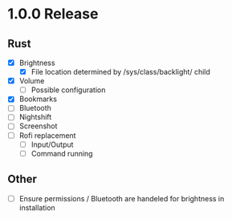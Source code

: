 # 1.0.0 Release

## Rust

- [x] Brightness
  - [x] File location determined by /sys/class/backlight/ child
- [x] Volume
  - [ ] Possible configuration 
- [x] Bookmarks
- [ ] Bluetooth
- [ ] Nightshift
- [ ] Screenshot
- [ ] Rofi replacement
  - [ ] Input/Output
  - [ ] Command running

## Other

- [ ] Ensure permissions / Bluetooth are handeled for brightness in installation

